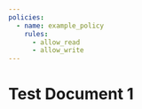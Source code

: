 ```yaml
---
policies:
  - name: example_policy
    rules:
      - allow_read
      - allow_write
---
```

# Test Document 1